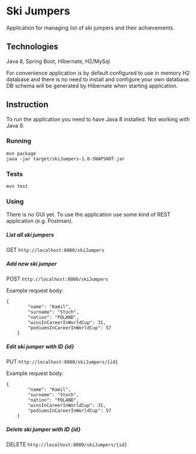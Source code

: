 # Ski Jumpers
Application for managing list of ski jumpers and their achievements.

## Technologies
Java 8, Spring Boot, Hibernate, H2/MySql

For convenience application is by default configured to use in memory H2 database and there is no need to install and configure your own database. DB schema will be generated by Hibernate when starting application.

## Instruction
To run the application you need to have Java 8 installed. Not working with Java 9.

### Running
```
mvn package
java -jar target/skiJumpers-1.0-SNAPSHOT.jar
```

### Tests
`mvn test`

### Using
There is no GUI yet. To use the application use some kind of REST application (e.g. Postman).

##### List all ski jumpers
GET `http://localhost:8080/skiJumpers`

##### Add new ski jumper
POST `http://localhost:8080/skiJumpers`

Example request body:
```
{
        "name": "Kamil",
        "surname": "Stoch",
        "nation": "POLAND",
        "winsInCareerInWorldCup": 31,
        "podiumsInCareerInWorldCup": 57
    }
```


##### Edit ski jumper with ID {id}
PUT `http://localhost:8080/skiJumpers/{id}`

Example request body:
```
{
        "name": "Kamil",
        "surname": "Stoch",
        "nation": "POLAND",
        "winsInCareerInWorldCup": 31,
        "podiumsInCareerInWorldCup": 57
    }
```

##### Delete ski jumper with ID {id}
DELETE `http://localhost:8080/skiJumpers/{id}`